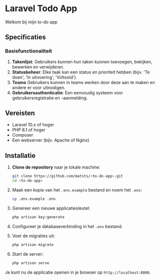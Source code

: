 # Laravel Todo App 
Welkom bij mijn to-do app
## Specificaties

### Basisfunctionaliteit

1. **Takenlijst**: Gebruikers kunnen hun taken kunnen toevoegen, bekijken, bewerken en verwijderen.
2. **Statusbeheer**: Elke taak kan een status en prioriteit hebben (bijv. 'Te doen', 'In uitvoering', 'Voltooid').
3. **Teams** Gebruikers kunnen in teams werken door deze aan te maken en andere er voor uitnodigen.
4. **Gebruikersauthenticatie**: Een eenvoudig systeem voor gebruikersregistratie en -aanmelding.

## Vereisten

- Laravel 10.x of hoger
- PHP 8.1 of hoger
- Composer
- Een webserver (bijv. Apache of Nginx)

## Installatie

1. **Clone de repository** naar je lokale machine:
   ```bash
   git clone https://github.com/matsts/<to-do-app>.git
   cd <to-do-app>
   ```

2. Maak een kopie van het `.env.example` bestand en noem het `.env`:
   ```bash
   cp .env.example .env
   ```

4. Genereer een nieuwe applicatiesleutel:
   ```bash
   php artisan key:generate
   ```

5. Configureer je databaseverbinding in het `.env` bestand.

6. Voer de migraties uit:
   ```bash
   php artisan migrate
   ```

7. Start de server:
   ```bash
   php artisan serve
   ```

Je kunt nu de applicatie openen in je browser op `http://localhost:8000`.
